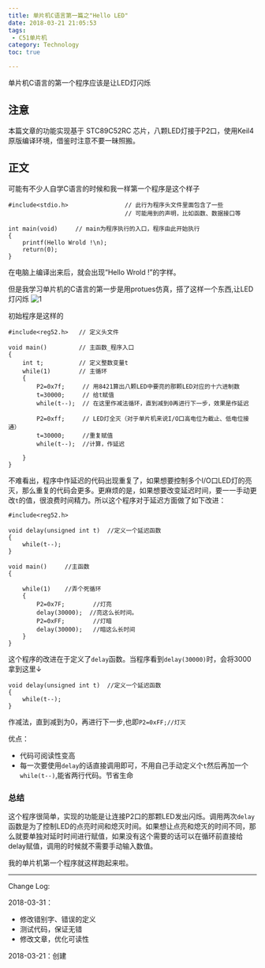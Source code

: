 ```yaml
---
title: 单片机C语言第一篇之"Hello LED"
date: 2018-03-21 21:05:53
tags: 
 - C51单片机
category: Technology
toc: true

---
```

单片机C语言的第一个程序应该是让LED灯闪烁
<!--more-->
## 注意
本篇文章的功能实现基于 STC89C52RC 芯片，八颗LED灯接于P2口，使用Keil4原版编译环境，借鉴时注意不要一昧照搬。
## 正文
可能有不少人自学C语言的时候和我一样第一个程序是这个样子
```
#include<stdio.h>                // 此行为程序头文件里面包含了一些
                                 // 可能用到的声明，比如函数、数据接口等

int main(void)     // main为程序执行的入口，程序由此开始执行
{
    printf(Hello Wrold !\n);
    return(0);
}
```

在电脑上编译出来后，就会出现“Hello Wrold !”的字样。
  
但是我学习单片机的C语言的第一步是用protues仿真，搭了这样一个东西,让LED灯闪烁
![1](http://oqebkkb7i.bkt.clouddn.com/QQ%E6%88%AA%E5%9B%BE20180321225224.png)

初始程序是这样的

```
#include<reg52.h>   // 定义头文件

void main()         // 主函数_程序入口
{
    int t;          // 定义整数变量t
    while(1)        // 主循环
    {
        P2=0x7f;     // 用8421算出八颗LED中要亮的那颗LED对应的十六进制数
        t=30000;     // 给t赋值
        while(t--);  // 在这里作减法循环，直到减到0再进行下一步，效果是作延迟

        P2=0xff;     // LED灯全灭（对于单片机来说I/O口高电位为截止、低电位接通）
        t=30000;     //重复赋值
        while(t--);  //计算，作延迟

    }
}

```
不难看出，程序中作延迟的代码出现重复了，如果想要控制多个I/O口LED灯的亮灭，那么重复的代码会更多。更麻烦的是，如果想要改变延迟时间，要一一手动更改`t`的值，很浪费时间精力。所以这个程序对于延迟方面做了如下改进：
```
#include<reg52.h>   

void delay(unsigned int t)  //定义一个延迟函数
{
    while(t--);
}

void main()     //主函数
{

    while(1)    //弄个死循环
    {
        P2=0x7F;        //灯亮
        delay(30000);  //亮这么长时间。
        P2=0xFF;        //灯暗
        delay(30000);   //暗这么长时间
    }
}

```
这个程序的改进在于定义了`delay`函数。当程序看到`delay(30000)`时，会将3000拿到这里↓
```
void delay(unsigned int t)  //定义一个延迟函数
{
    while(t--);
}
```
作减法，直到减到为0，再进行下一步,也即`P2=0xFF;//灯灭`

优点：
*  代码可阅读性变高
*  每一次要使用`delay`的话直接调用即可，不用自己手动定义个`t`然后再加一个`while(t--)`,能省两行代码。节省生命

### 总结  
这个程序很简单，实现的功能是让连接P2口的那颗LED发出闪烁。调用两次`delay`函数是为了控制LED的点亮时间和熄灭时间。如果想让点亮和熄灭的时间不同，那么就要单独对延时时间进行赋值，如果没有这个需要的话可以在循环前直接给delay赋值，调用的时候就不需要手动输入数值。

我的单片机第一个程序就这样跑起来啦。

**********
Change Log:  

2018-03-31：
*  修改错别字、错误的定义
*  测试代码，保证无错
*  修改文章，优化可读性  

2018-03-21：创建